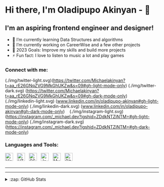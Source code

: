 # Hi there, I'm Oladipupo Akinyan - 👋 




## I'm an aspiring frontend engineer and designer!

- 🌱 I’m currently learning Data Structures and algorithms 
- 👯 I’m currently working on CareerWise and a few other projects
- 🥅 2023 Goals: Improve my skills and build more projects 
- ⚡ Fun fact: I love to listen to music a lot and play games

### Connect with me:

(./img/twitter-light.svg)(https://twitter.com/Michaelakinyan?t=aa_rE26GNqZVG9MkGhUKZw&s=09#gh-light-mode-only)
(./img/twitter-dark.svg) (https://twitter.com/Michaelakinyan?t=aa_rE26GNqZVG9MkGhUKZw&s=09#gh-dark-mode-only)
&nbsp;&nbsp;
(./img/linkedin-light.svg) (www.linkedin.com/in/oladipupo-akinyan#gh-light-mode-only)
(./img/linkedin-dark.svg) (www.linkedin.com/in/oladipupo-akinyan#gh-dark-mode-only)
&nbsp;&nbsp;
(./img/instagram-light.svg) (https://instagram.com/_michael.dev?igshid=ZDdkNTZiNTM=#gh-light-mode-only)
(./img/instagram-dark.svg) (https://instagram.com/_michael.dev?igshid=ZDdkNTZiNTM=#gh-dark-mode-only)

### Languages and Tools:

<img align="left" alt="Visual Studio Code" width="26px" src="https://cdn.jsdelivr.net/gh/devicons/devicon/icons/vscode/vscode-original.svg" style="padding-right:10px;" />
<img align="left" alt="HTML5" width="26px" src="https://cdn.jsdelivr.net/gh/devicons/devicon/icons/html5/html5-original.svg" style="padding-right:10px;" />
<img align="left" alt="CSS3" width="26px" src="https://cdn.jsdelivr.net/gh/devicons/devicon/icons/css3/css3-original.svg" style="padding-right:10px;" />
<img align="left" alt="JavaScript" width="26px" src="https://cdn.jsdelivr.net/gh/devicons/devicon/icons/javascript/javascript-original.svg" style="padding-right:10px;" />
<img align="left" alt="MySQL" width="26px" src="https://cdn.jsdelivr.net/gh/devicons/devicon/icons/mysql/mysql-original.svg" style="padding-right:10px;" />
<img align="left" alt="Git" width="26px" src="https://cdn.jsdelivr.net/gh/devicons/devicon/icons/git/git-original.svg" style="padding-right:10px;" />

<br />
<br />

---



---

<details>
  <summary>:zap: GitHub Stats</summary>

  <img align="left" alt="codeSTACKr's GitHub Stats" src="https://github-readme-stats.vercel.app/api?username=codeSTACKr&show_icons=true&hide_border=false&title_color=ff652f&icon_color=FFE400&bg_color=09131B&text_color=ffffff&border_color=0c1a25" />

</details>

[twitter]: https://twitter.com/Michaelakinyan?t=aa_rE26GNqZVG9MkGhUKZw&s=09
[instagram]: https://instagram.com/_michael.dev?igshid=ZDdkNTZiNTM=
[linkedin]: www.linkedin.com/in/oladipupo-akinyan
